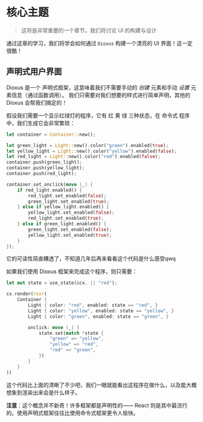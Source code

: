 # 核心主题

> 这将是非常重要的一个章节，我们将讨论 UI 的构建与设计

通过这章的学习，我们将学会如何通过 `Dioxus` 构建一个漂亮的 UI 界面！这一定很酷！

## 声明式用户界面

Dioxus 是一个 声明式框架，这意味着我们不需要手动的 *创建* 元素和手动 *设置* 元素信息（通过函数调用）。
我们只需要对我们想要的样式进行简单声明，其他的 Dioxus 会帮我们搞定的！

假设我们需要一个显示红绿灯的程序，它有 红 黄 绿 三种状态，在 命令式 程序中，我们生成它会非常繁琐：

```rust
let container = Container::new();

let green_light = Light::new().color("green").enabled(true);
let yellow_light = Light::new().color("yellow").enabled(false);
let red_light = Light::new().color("red").enabled(false);
container.push(green_light);
container.push(yellow_light);
container.push(red_light);

container.set_onclick(move |_| {
    if red_light.enabled() {
        red_light.set_enabled(false);
        green_light.set_enabled(true);
    } else if yellow_light.enabled() {
        yellow_light.set_enabled(false);
        red_light.set_enabled(true);
    } else if green_light.enabled() {
        green_light.set_enabled(false);
        yellow_light.set_enabled(true);
    }
});
```

它的可读性简直糟透了，不知道几年后再来看看这个代码是什么感受qwq

如果我们使用 Dioxus 框架来完成这个程序，则只需要：

```rust
let mut state = use_state(&cx, || "red");

cx.render(rsx!(
    Container {
        Light { color: "red", enabled: state == "red", }
        Light { color: "yellow", enabled: state == "yellow", }
        Light { color: "green", enabled: state == "green", }

        onclick: move |_| {
            state.set(match *state {
                "green" => "yellow",
                "yellow" => "red",
                "red" => "green",
            })
        }
    }
))
```

这个代码比上面的清晰了不少吧，我们一眼就能看出这程序在做什么，以及能大概想象到渲染出来会是什么样子。

**注意**：这个概念并不新奇！许多框架都是声明性的—— React 则是其中最流行的。使用声明式框架往往比使用命令式框架更令人愉快。